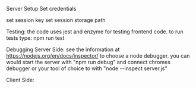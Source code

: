 
Server Setup
Set credentials

set session key
set session storage path

Testing:
the code uses jest and enzyme for testing frontend code. to run tests type:
npm run test

Debugging
Server Side:
see the information at https://nodejs.org/en/docs/inspector/ to choose a node debugger.
you can would start the server with "npm run debug" and connect chromes debugger
or your tool of choice to with "node --inspect server.js"

Client Side:
